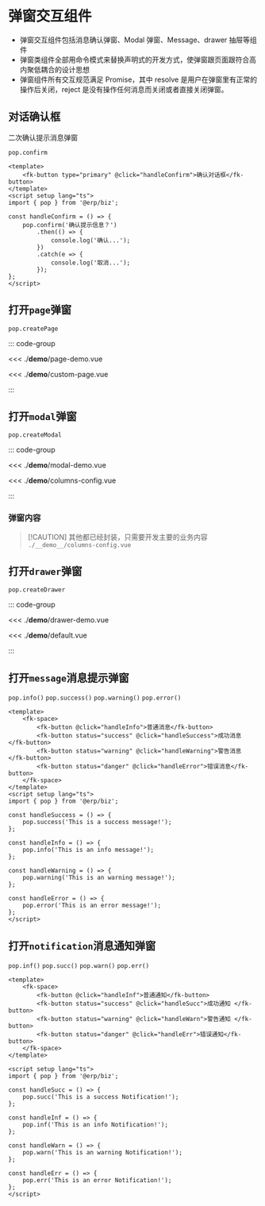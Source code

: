 # 弹窗交互组件

-   弹窗交互组件包括消息确认弹窗、Modal 弹窗、Message、drawer 抽屉等组件
-   弹窗类组件全部用命令模式来替换声明式的开发方式，使弹窗跟页面跟符合高内聚低耦合的设计思想
-   弹窗组件所有交互规范满足 Promise，其中 resolve 是用户在弹窗里有正常的操作后关闭，reject 是没有操作任何消息而关闭或者直接关闭弹窗。

## 对话确认框

二次确认提示消息弹窗

`pop.confirm`

```vue { "component": true }
<template>
	<fk-button type="primary" @click="handleConfirm">确认对话框</fk-button>
</template>
<script setup lang="ts">
import { pop } from '@erp/biz';

const handleConfirm = () => {
	pop.confirm('确认提示信息？')
		.then(() => {
			console.log('确认...');
		})
		.catch(e => {
			console.log('取消...');
		});
};
</script>
```

## 打开`page`弹窗

`pop.createPage`

<ClientOnly>
  <PageDemo />
</ClientOnly>

::: code-group

<<< ./__demo__/page-demo.vue

<<< ./__demo__/custom-page.vue

:::

## 打开`modal`弹窗

`pop.createModal`

<ClientOnly>
  <ModalDemo />
</ClientOnly>

::: code-group

<<< ./__demo__/modal-demo.vue

<<< ./__demo__/columns-config.vue

:::

### 弹窗内容

> [!CAUTION] 其他都已经封装，只需要开发主要的业务内容 `./__demo__/columns-config.vue`

## 打开`drawer`弹窗

`pop.createDrawer`

<ClientOnly>
  <DrawerDemo />
</ClientOnly>

::: code-group

<<< ./__demo__/drawer-demo.vue

<<< ./__demo__/default.vue

:::

## 打开`message`消息提示弹窗

`pop.info()` `pop.success()` `pop.warning()` `pop.error()`

```vue { "component": true }
<template>
	<fk-space>
		<fk-button @click="handleInfo">普通消息</fk-button>
		<fk-button status="success" @click="handleSuccess">成功消息 </fk-button>
		<fk-button status="warning" @click="handleWarning">警告消息 </fk-button>
		<fk-button status="danger" @click="handleError">错误消息</fk-button>
	</fk-space>
</template>
<script setup lang="ts">
import { pop } from '@erp/biz';

const handleSuccess = () => {
	pop.success('This is a success message!');
};

const handleInfo = () => {
	pop.info('This is an info message!');
};

const handleWarning = () => {
	pop.warning('This is an warning message!');
};

const handleError = () => {
	pop.error('This is an error message!');
};
</script>
```

## 打开`notification`消息通知弹窗

`pop.inf()` `pop.succ()` `pop.warn()` `pop.err()`

```vue { "component": true }
<template>
	<fk-space>
		<fk-button @click="handleInf">普通通知</fk-button>
		<fk-button status="success" @click="handleSucc">成功通知 </fk-button>
		<fk-button status="warning" @click="handleWarn">警告通知 </fk-button>
		<fk-button status="danger" @click="handleErr">错误通知</fk-button>
	</fk-space>
</template>

<script setup lang="ts">
import { pop } from '@erp/biz';

const handleSucc = () => {
	pop.succ('This is a success Notification!');
};

const handleInf = () => {
	pop.inf('This is an info Notification!');
};

const handleWarn = () => {
	pop.warn('This is an warning Notification!');
};

const handleErr = () => {
	pop.err('This is an error Notification!');
};
</script>
```

<script setup>
import PageDemo from './__demo__/page-demo.vue';
import ModalDemo from './__demo__/modal-demo.vue';
import DrawerDemo from './__demo__/drawer-demo.vue';
</script>
